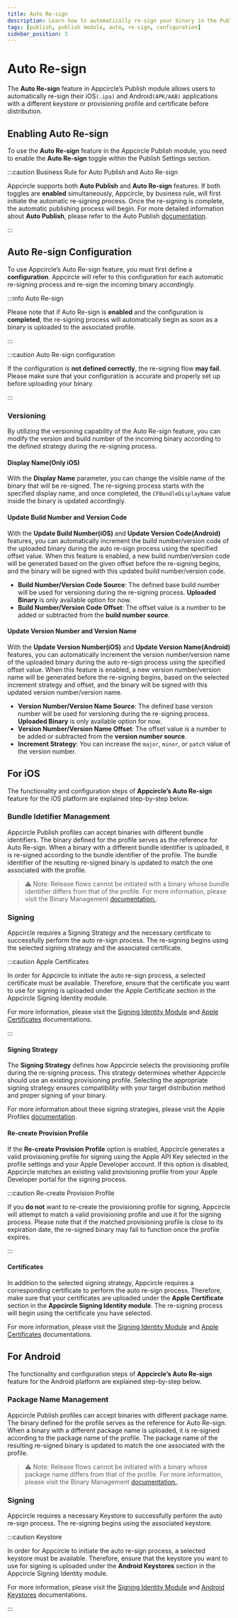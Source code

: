 ```yaml
---
title: Auto Re-sign
description: Learn how to automatically re-sign your binary in the Publish module of Appcircle
tags: [publish, publish module, auto, re-sign, configuration]
sidebar_position: 3
---
```


# Auto Re-sign

The **Auto Re-sign** feature in Appcircle’s Publish module allows users to automatically re-sign their iOS`(.ipa)` and Android`(APK/AAB)` applications with a different keystore or provisioning profile and certificate before distribution.

## Enabling Auto Re-sign

To use the **Auto Re-sign** feature in the Appcircle Publish module, you need to enable the **Auto Re-sign** toggle within the Publish Settings section.

:::caution Business Rule for Auto Publish and Auto Re-sign

Appcircle supports both **Auto Publish** and **Auto Re-sign** features. If both toggles are **enabled** simultaneously, Appcircle, by business rule, will first initiate the automatic re-signing process. Once the re-signing is complete, the automatic publishing process will begin. For more detailed information about **Auto Publish**, please refer to the Auto Publish [documentation](/publish-module/publish-settings#auto-publish).

:::

<Screenshot url='https://cdn.appcircle.io/docs/assets/BE6562-autoResignSettingss.png' />

## Auto Re-sign Configuration

To use Appcircle’s Auto Re-sign feature, you must first define a **configuration**. Appcircle will refer to this configuration for each automatic re-signing process and re-sign the incoming binary accordingly.

:::info Auto Re-sign

Please note that if Auto Re-sign is **enabled** and the configuration is **completed**, the re-signing process will automatically begin as soon as a binary is uploaded to the associated profile.

:::

:::caution Auto Re-sign configuration

If the configuration is **not defined correctly**, the re-signing flow **may fail**. Please make sure that your configuration is accurate and properly set up before uploading your binary.

:::

<Screenshot url='https://cdn.appcircle.io/docs/assets/BE6562-autoResignConfig.png' />
<Screenshot url='https://cdn.appcircle.io/docs/assets/BE6562-autoResignConfigAndro.png' />


### Versioning

By utilizing the versioning capability of the Auto Re-sign feature, you can modify the version and build number of the incoming binary according to the defined strategy during the re-signing process.

<Screenshot url='https://cdn.appcircle.io/docs/assets/BE6562-versioning.png' />


#### Display Name(Only iOS)

With the **Display Name** parameter, you can change the visible name of the binary that will be re-signed. The re-signing process starts with the specified display name, and once completed, the `CFBundleDisplayName` value inside the binary is updated accordingly.

<Screenshot url='https://cdn.appcircle.io/docs/assets/BE6562-dipslayName.png' />

#### Update Build Number and Version Code

With the **Update Build Number(iOS)** and **Update Version Code(Android)** features, you can automatically increment the build number/version code of the uploaded binary during the auto re-sign process using the specified offset value. When this feature is enabled, a new build number/version code will be generated based on the given offset before the re-signing begins, and the binary will be signed with this updated build number/version code.

<Screenshot url='https://cdn.appcircle.io/docs/assets/BE6562-updateBuildNumber.png' />

- **Build Number/Version Code Source**: The defined base build number will be used for versioning during the re-signing process. **Uploaded Binary** is only available option for now.
- **Build Number/Version Code Offset**: The offset value is a number to be added or subtracted from the **build number source**.

#### Update Version Number and Version Name

With the **Update Version Number(iOS)** and **Update Version Name(Android)** features, you can automatically increment the version number/version name of the uploaded binary during the auto re-sign process using the specified offset value. When this feature is enabled, a new version number/version name will be generated before the re-signing begins, based on the selected increment strategy and offset, and the binary will be signed with this updated version number/version name.

<Screenshot url='https://cdn.appcircle.io/docs/assets/BE6562-updateVersionNumber.png' />

- **Version Number/Version Name Source**: The defined base version number will be used for versioning during the re-signing process. **Uploaded Binary** is only available option for now.
- **Version Number/Version Name Offset**: The offset value is a number to be added or subtracted from the **version number source**.
- **Increment Strategy**: You can increase the `major`, `minor`, or `patch` value of the version number.

## For iOS

The functionality and configuration steps of **Appcircle’s Auto Re-sign** feature for the iOS platform are explained step-by-step below.

### Bundle Idetifier Management

Appcircle Publish profiles can accept binaries with different bundle identifiers. The binary defined for the profile serves as the reference for Auto Re-sign. When a binary with a different bundle identifier is uploaded, it is re-signed according to the bundle identifier of the profile. The bundle identifier of the resulting re-signed binary is updated to match the one associated with the profile. 

> ⚠️ Note: Release flows cannot be initiated with a binary whose bundle identifier differs from that of the profile. For more information, please visit the Binary Management [documentation.](/publish-module/binary-management).


### Signing

Appcircle requires a Signing Strategy and the necessary certificate to successfully perform the auto re-sign process. The re-signing begins using the selected signing strategy and the associated certificate.

:::caution Apple Certificates

In order for Appcircle to initiate the auto re-sign process, a selected certificate must be available. Therefore, ensure that the certificate you want to use for signing is uploaded under the Apple Certificate section in the Appcircle Signing Identity module. 

For more information, please visit the [Signing Identity Module](/signing-identities) and [Apple Certificates](/signing-identities/apple-certificates) documentations.

:::


#### Signing Strategy

The **Signing Strategy** defines how Appcircle selects the provisioning profile during the re-signing process. This strategy determines whether Appcircle should use an existing provisioning profile. Selecting the appropriate signing strategy ensures compatibility with your target distribution method and proper signing of your binary.

For more information about these signing strategies, please visit the Apple Profiles [documentation](/signing-identities/apple-profiles).

<Screenshot url='https://cdn.appcircle.io/docs/assets/BE6562-signingStrategy.png' />

#### Re-create Provision Profile

If the **Re-create Provision Profile** option is enabled, Appcircle generates a valid provisioning profile for signing using the Apple API Key selected in the profile settings and your Apple Developer account. If this option is disabled, Appcircle matches an existing valid provisioning profile from your Apple Developer portal for the signing process.

:::caution Re-create Provision Profile

If you **do not** want to re-create the provisioning profile for signing, Appcircle will attempt to match a valid provisioning profile and use it for the signing process. Please note that if the matched provisioning profile is close to its expiration date, the re-signed binary may fail to function once the profile expires.

:::

<Screenshot url='https://cdn.appcircle.io/docs/assets/BE6562-recreateProvision.png' />


#### Certificates

In addition to the selected signing strategy, Appcircle requires a corresponding certificate to perform the auto re-sign process. Therefore, make sure that your certificates are uploaded under the **Apple Certificate** section in the **Appcircle Signing Identity module**. The re-signing process will begin using the certificate you have selected.

For more information, please visit the [Signing Identity Module](/signing-identities) and [Apple Certificates](/signing-identities/apple-certificates) documentations.

<Screenshot url='https://cdn.appcircle.io/docs/assets/BE6562-certs.png' />




## For Android

The functionality and configuration steps of **Appcircle’s Auto Re-sign** feature for the Android platform are explained step-by-step below.

### Package Name Management

Appcircle Publish profiles can accept binaries with different package name. The binary defined for the profile serves as the reference for Auto Re-sign. When a binary with a different package name is uploaded, it is re-signed according to the package name of the profile. The package name of the resulting re-signed binary is updated to match the one associated with the profile. 

> ⚠️ Note: Release flows cannot be initiated with a binary whose package name differs from that of the profile. For more information, please visit the Binary Management [documentation.](/publish-module/binary-management).


### Signing

Appcircle requires a necessary Keystore to successfully perform the auto re-sign process. The re-signing begins using the associated keystore.

:::caution Keystore

In order for Appcircle to initiate the auto re-sign process, a selected keystore must be available. Therefore, ensure that the keystore you want to use for signing is uploaded under the **Android Keystores** section in the Appcircle Signing Identity module. 

For more information, please visit the [Signing Identity Module](/signing-identities) and [Android Keystores](/signing-identities/android-keystores) documentations.

:::